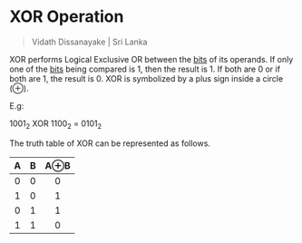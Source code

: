 # XOR Operation

> Vidath Dissanayake | Sri Lanka

XOR performs Logical Exclusive OR between the [bits](bit.md) of its operands. If only one of the [bits](bit.md) being compared is 1, then the result is 1. If both are 0 or if both are 1, the result is 0. XOR is symbolized by a plus sign inside a circle (⊕).

E.g:

$1001_2$ XOR $1100_2$ = $0101_2$

The truth table of XOR can be represented as follows.

|  A  |  B  | A⊕B |
| :-: | :-: | :-: |
|  0  |  0  |  0  |
|  1  |  0  |  1  |
|  0  |  1  |  1  |
|  1  |  1  |  0  |
